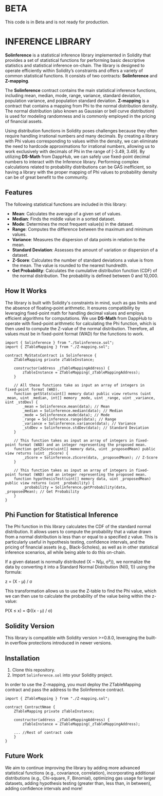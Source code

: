 # BETA
This code is in Beta and is not ready for production.

# INFERENCE LIBRARY

**Solinference** is a statistical inference library implemented in Solidity that provides a set of statistical functions for performing basic descriptive statistics and statistical inference on-chain. The library is designed to operate efficiently within Solidity’s constraints and offers a variety of common statistical functions. It consists of two contracts: **Solinference** and **Z-mapping**.

The **Solinference** contract contains the main statistical inference functions, including mean, median, mode, range, variance, standard deviation, population variance, and population standard deviation. **Z-mapping** is a contract that contains a mapping from Phi to the normal distribution density. The normal distribution (also known as Gaussian or bell curve distribution) is used for modeling randomness and is commonly employed in the pricing of financial assets.

Using distribution functions in Solidity poses challenges because they often require handling irrational numbers and many decimals. By creating a library with Phi values corresponding to values within the density, we can eliminate the need to hardcode approximations for irrational numbers, allowing us to work exclusively with decimals of Phi in the range of [-3.49, 3.49]. By utilizing **DS-Math** from DappHub, we can safely use fixed-point decimal numbers to interact with the Inference library. Performing complex calculations related to probability distributions can be GAS inefficient, so having a library with the proper mapping of Phi values to probability density can be of great benefit to the community.

## Features
The following statistical functions are included in this library:

- **Mean**: Calculates the average of a given set of values.
- **Median**: Finds the middle value in a sorted dataset.
- **Mode**: Determines the most frequent value(s) in the dataset.
- **Range**: Computes the difference between the maximum and minimum values.
- **Variance**: Measures the dispersion of data points in relation to the mean.
- **Standard Deviation**: Assesses the amount of variation or dispersion of a dataset.
- **Z-Score**: Calculates the number of standard deviations a value is from the mean. The value is rounded to the nearest hundredth.
- **Get Probability**: Calculates the cumulative distribution function (CDF) of the normal distribution. The probability is defined between 0 and 10,000.

## How It Works
The library is built with Solidity's constraints in mind, such as gas limits and the absence of floating-point arithmetic. It ensures compatibility by leveraging fixed-point math for handling decimal values and employs efficient algorithms for computations. We use **DS-Math** from DappHub to operate with fixed-point arithmetic for calculating the Phi function, which is then used to compute the Z-value of the normal distribution. Therefore, all values must be in fixed-point format (WAD) for the functions to work.

```solidity
import { Solinference } from "./Solinference.sol";
import { ZTableMapping } from "./Z-mapping.sol";

contract MyStatsContract is Solinference {
    ZTableMapping private zTableInstance;

    constructor(address _zTableMappingAddress) {
        zTableInstance = ZTableMapping(_zTableMappingAddress);
    }

    // All these functions take as input an array of integers in fixed-point format (WAD).
    function getStats(uint[] memory data) public view returns (uint _mean, uint _median, int[] memory _mode, uint _range, uint _variance, uint _stdDev) {
        _mean = Solinference.mean(data); // Mean
        _median = Solinference.median(data); // Median
        _mode = Solinference.mode(data); // Mode
        _range = Solinference.range(data); // Range
        _variance = Solinference.variance(data); // Variance
        _stdDev = Solinference.stdDev(data); // Standard Deviation
    }

    // This function takes as input an array of integers in fixed-point format (WAD) and an integer representing the proposed mean.
    function getZScore(uint[] memory data, uint _proposedMean) public view returns (uint _zScore) {
        _zScore = Solinference.zScore(data, _proposedMean); // Z-Score
    }

    // This function takes as input an array of integers in fixed-point format (WAD) and an integer representing the proposed mean.
    function hypothesisTest(uint[] memory data, uint _proposedMean) public view returns (uint _probability) {
        _probability = Solinference.getProbability(data, _proposedMean); // Get Probability
    }
}
```

## Phi Function for Statistical Inference

The Phi function in this library calculates the CDF of the standard normal distribution. It allows users to compute the probability that a value drawn from a normal distribution is less than or equal to a specified z value. This is particularly useful in hypothesis testing, confidence intervals, and the pricing of financial assets (e.g., Black-Scholes), as well as in other statistical inference scenarios, all while being able to do this on-chain.

If a given dataset is normally distributed (X ~ N(μ, σ²)), we normalize the data by converting it into a Standard Normal Distribution (N(0, 1)) using the formula: 

z = (X - μ) / σ

This transformation allows us to use the Z-table to find the Phi value, which we can then use to calculate the probability of the value being within the z-value: 

P(X ≤ x) = Φ((x - μ) / σ)

## Solidity Version

This library is compatible with Solidity version >=0.8.0, leveraging the built-in overflow protections introduced in newer versions.

## Installation

1. Clone this repository.
2. Import `Solinference.sol` into your Solidity project.

In order to use the Z-mapping, you must deploy the ZTableMapping contract and pass the address to the Solinference contract.

```solidity
import { ZTableMapping } from "./Z-mapping.sol";

contract ContractNmae {
    ZTableMapping private zTableInstance;

    constructor(address _zTableMappingAddress) {
        zTableInstance = ZTableMapping(_zTableMappingAddress);

    ... //Rest of contract code
    }
}
```

## Future Work

We aim to continue improving the library by adding more advanced statistical functions (e.g., covariance, correlation), incorporating additional distributions (e.g., Chi-square, F, Binomial), optimizing gas usage for larger datasets, adding hypothesis testing (greater than, less than, in between), adding confidence intervals and more!
